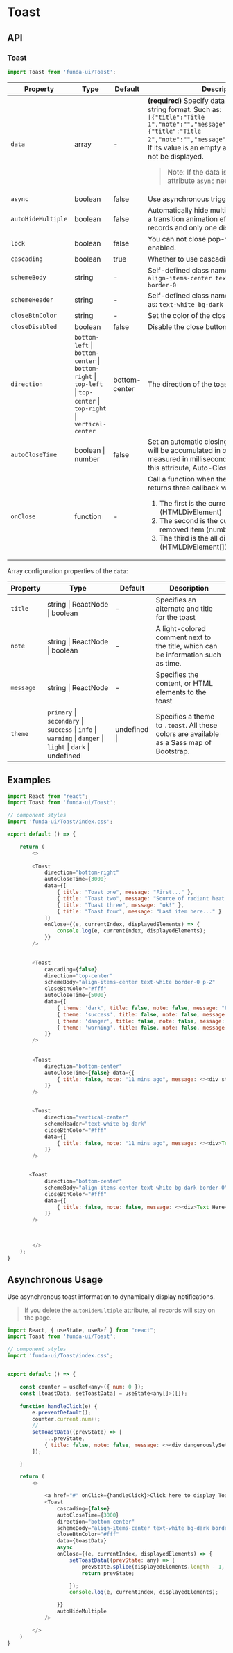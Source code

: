 # Toast


## API

### Toast
```js
import Toast from 'funda-ui/Toast';
```
| Property | Type | Default | Description |
| --- | --- | --- | --- |
| `data` | array | - | **(required)** Specify data of toasts as a JSON string format. Such as: <br />`[{"title":"Title 1","note":"","message":"description..."},{"title":"Title 2","note":"","message":"description..."}]`. <br />If its value is an empty array `[]`, the Toast will not be displayed. <br /> <blockquote>Note: If the data is asynchronous, the attribute `async` needs to be set to `true`</blockquote> |
| `async` | boolean  | false | Use asynchronous triggering. |
| `autoHideMultiple` | boolean  | false | Automatically hide multiple items. It creates a transition animation effect with multiple records and only one displayed. |
| `lock` | boolean  | false | You can not close pop-win when it is enabled. |
| `cascading` | boolean  | true | Whether to use cascading styles. |
| `schemeBody` | string  | - | Self-defined class name for body, such as: `align-items-center text-white bg-primary border-0` |
| `schemeHeader` | string  | - | Self-defined class name for header, such as: `text-white bg-dark` |
| `closeBtnColor` | string  | - | Set the color of the close button. |
| `closeDisabled` | boolean  | false | Disable the close button. |
| `direction` | `bottom-left` \| `bottom-center` \| `bottom-right` \| `top-left` \| `top-center` \| `top-right` \| `vertical-center`  | bottom-center | The direction of the toast |
| `autoCloseTime` | boolean \| number  | false | Set an automatic closing time, multiple items will be accumulated in order. Amount of time measured in milliseconds. If false or without this attribute, Auto-Close will be disabled. |
| `onClose` | function  | - | Call a function when the modal is opened. It returns three callback values.  <br /> <ol><li>The first is the current element (HTMLDivElement)</li><li>The second is the current index of removed item (number)</li><li> The third is the all displayed elements (HTMLDivElement[])</li></ol>|


Array configuration properties of the `data`:

| Property | Type | Default | Description |
| --- | --- | --- | --- |
| `title` | string \| ReactNode \| boolean | - | Specifies an alternate and title for the toast |
| `note` | string \| ReactNode \| boolean | - | A light-colored comment next to the title, which can be information such as time. |
| `message` | string \| ReactNode  | - | Specifies the content, or HTML elements to the toast |
| `theme` | `primary` \| `secondary` \| `success` \| `info` \| `warning` \| `danger` \| `light` \| `dark` \| undefined  | undefined \|  | Specifies a theme to `.toast`. All these colors are available as a Sass map of Bootstrap. |


## Examples

```js
import React from "react";
import Toast from 'funda-ui/Toast';

// component styles
import 'funda-ui/Toast/index.css';

export default () => {

    return (
        <>
          
        <Toast 
            direction="bottom-right" 
            autoCloseTime={3000} 
            data={[
                { title: "Toast one", message: "First..." },
                { title: "Toast two", message: "Source of radiant heat." },
                { title: "Toast three", message: "ok!" },
                { title: "Toast four", message: "Last item here..." }
            ]} 
            onClose={(e, currentIndex, displayedElements) => {
                console.log(e, currentIndex, displayedElements);
            }}
        />

          
        <Toast
            cascading={false}
            direction="top-center"
            schemeBody="align-items-center text-white border-0 p-2"
            closeBtnColor="#fff"
            autoCloseTime={5000}
            data={[
                { theme: 'dark', title: false, note: false, message: "First..." },
                { theme: 'success', title: false, note: false, message: "Source of radiant heat." },
                { theme: 'danger', title: false, note: false, message: "ok!" },
                { theme: 'warning', title: false, note: false, message: "Last item here..." }
            ]}
        />
    
                
        <Toast 
            direction="bottom-center" 
            autoCloseTime={false} data={[
                { title: false, note: "11 mins ago", message: <><div style={{fontSize:"14px"}}>This is <span style={{color:"orange"}}>orange</span> text <p>...</p></div></> }
            ]} 
        />	


        <Toast 
            direction="vertical-center" 
            schemeHeader="text-white bg-dark" 
            closeBtnColor="#fff"  
            data={[
                { title: false, note: "11 mins ago", message: <><div>Text here</div></> }
            ]} 
        />	


       <Toast 
            direction="bottom-center" 
            schemeBody="align-items-center text-white bg-dark border-0" 
            closeBtnColor="#fff" 
            data={[
                { title: false, note: false, message: <><div>Text Here</div></> }
            ]} 
        />


          
        </>
    );
}
```


## Asynchronous Usage

Use asynchronous toast information to dynamically display notifications.

> If you delete the `autoHideMultiple` attribute, all records will stay on the page.


```js
import React, { useState, useRef } from "react";
import Toast from 'funda-ui/Toast';

// component styles
import 'funda-ui/Toast/index.css';


export default () => {

    const counter = useRef<any>({ num: 0 });
    const [toastData, setToastData] = useState<any[]>([]);
    
    function handleClick(e) {
        e.preventDefault();
        counter.current.num++;
        //
        setToastData((prevState) => [
            ...prevState,
            { title: false, note: false, message: <><div dangerouslySetInnerHTML={{__html: `No.${counter.current.num}: ${Date.now()}`}}></div></> }
        ]);

    }

    return (
        <>

            <a href="#" onClick={handleClick}>Click here to display Toast information dynamically</a>
            <Toast 
                cascading={false}
                autoCloseTime={3000} 
                direction="bottom-center" 
                schemeBody="align-items-center text-white bg-dark border-0" 
                closeBtnColor="#fff" 
                data={toastData} 
                async
                onClose={(e, currentIndex, displayedElements) => {
                    setToastData((prevState: any) => {
                        prevState.splice(displayedElements.length - 1, 1);
                        return prevState;

                    });
                    console.log(e, currentIndex, displayedElements);

                }}
                autoHideMultiple
            />

        </>
    )
}
```
